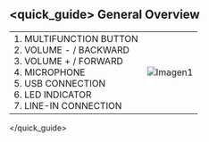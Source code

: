 ## <quick_guide> General Overview

|  |  |
|:-------|:-------|
|1.	MULTIFUNCTION BUTTON <br> 2.	VOLUME - / BACKWARD <br> 3.	VOLUME + / FORWARD <br> 4.	MICROPHONE<br> 5.	USB CONNECTION<br> 6.	LED INDICATOR<br> 7.	LINE-IN CONNECTION|![Imagen1](http://static.energysistem.com/images/manuals/39930/52e7dcfe953ce.jpg)|
</quick_guide>
